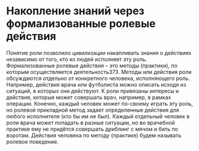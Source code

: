 # Накопление знаний через формализованные ролевые действия

Понятие роли позволило цивилизации накапливать знания о действиях независимо от того, кто из людей исполняет эту роль. Формализованные ролевые действия – это методы (практики), по которым осуществляется деятельность373. Методы или действия роли обсуждаются отдельно от конкретного человека, исполняющего роль. Например, действия врача или футболиста можно описать исходя из ситуаций, в которых они действуют. К роли привязаны интересы и действия, которые может совершать врач, например, в рамках операции. Конечно, каждый человек может по-своему играть эту роль, но ролевой прикладной метод задает определенные действия для любого исполнителя (кто бы им не был). Каждый отдельный человек в роли врача может попадать в разные ситуации, но во врачебной практике ему не придётся совершать дриблинг с мячом и бить по воротам. Действия человека по методу (практике) будем называть ролевое поведение.
